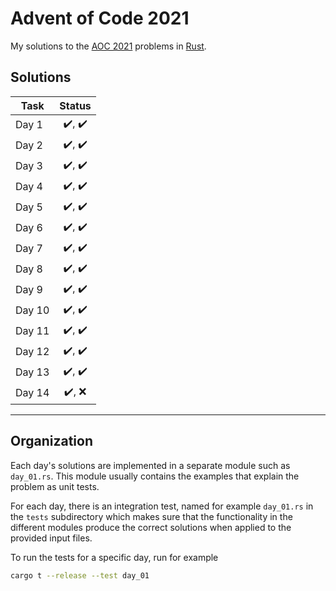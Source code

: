 # Advent of Code 2021

My solutions to the [AOC 2021](https://adventofcode.com/2021) problems in [Rust](https://www.rust-lang.org/).

## Solutions

| Task | Status |
| ---- | :----: |
| Day 1 | :heavy_check_mark:, :heavy_check_mark: |
| Day 2 | :heavy_check_mark:, :heavy_check_mark: |
| Day 3 | :heavy_check_mark:, :heavy_check_mark: |
| Day 4 | :heavy_check_mark:, :heavy_check_mark: |
| Day 5 | :heavy_check_mark:, :heavy_check_mark: |
| Day 6 | :heavy_check_mark:, :heavy_check_mark: |
| Day 7 | :heavy_check_mark:, :heavy_check_mark: |
| Day 8 | :heavy_check_mark:, :heavy_check_mark: |
| Day 9 | :heavy_check_mark:, :heavy_check_mark: |
| Day 10 | :heavy_check_mark:, :heavy_check_mark: |
| Day 11 | :heavy_check_mark:, :heavy_check_mark: |
| Day 12 | :heavy_check_mark:, :heavy_check_mark: |
| Day 13 | :heavy_check_mark:, :heavy_check_mark: |
| Day 14 | :heavy_check_mark:, :x: |

***

## Organization

Each day's solutions are implemented in a separate module such as `day_01.rs`. This module usually contains the examples that explain the problem as unit tests.

For each day, there is an integration test, named for example `day_01.rs` in the `tests` subdirectory which makes sure that the functionality in the different modules produce the correct solutions when applied to the provided input files.

To run the tests for a specific day, run for example

```sh
cargo t --release --test day_01
```
